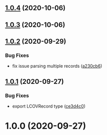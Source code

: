 ## [1.0.4](https://github.com/bconnorwhite/parse-lcov/compare/v1.0.3...v1.0.4) (2020-10-06)



## [1.0.3](https://github.com/bconnorwhite/parse-lcov/compare/v1.0.2...v1.0.3) (2020-10-06)



## [1.0.2](https://github.com/bconnorwhite/parse-lcov/compare/v1.0.1...v1.0.2) (2020-09-29)


### Bug Fixes

* fix issue parsing multiple records ([a230cb6](https://github.com/bconnorwhite/parse-lcov/commit/a230cb63644c7799c1a84bf157c2a4f2d2b30e46))



## [1.0.1](https://github.com/bconnorwhite/parse-lcov/compare/v1.0.0...v1.0.1) (2020-09-27)


### Bug Fixes

* export LCOVRecord type ([ce3d4c0](https://github.com/bconnorwhite/parse-lcov/commit/ce3d4c0e8bb701112e21c16754df64d3d5ab4de9))



# 1.0.0 (2020-09-27)



